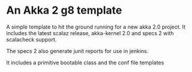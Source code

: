 # An Akka 2 g8 template

A simple template to hit the ground running for a new akka 2.0 project.
It includes the latest scalaz release, akka-kernel 2.0 and specs 2 with scalacheck support.

The specs 2 also generate junit reports for use in jenkins.

It includes a primitive bootable class and the conf file templates